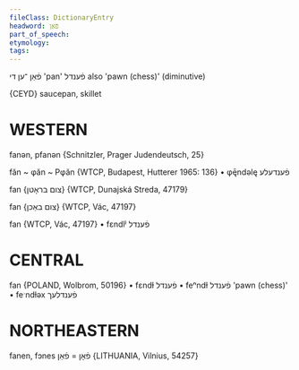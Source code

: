 ```yaml
---
fileClass: DictionaryEntry
headword: פֿאַן
part_of_speech: 
etymology: 
tags: 
---
```

פֿאַן
־ען
די
'pan'
פֿענדל
also 'pawn (chess)' (diminutive)

{CEYD}
saucepan, skillet

WESTERN
========

fanən, pfanən {Schnitzler, Prager Judendeutsch, 25}

făn ~ φăn ~ Pφăn {WTCP, Budapest, Hutterer 1965: 136}
	•	φę̄ndəlę פֿענדעלע

fan {צום בראָטן} {WTCP, Dunajská Streda, 47179}

fan {צום באַכן} {WTCP, Vác, 47197}

fan {WTCP, Vác, 47197}
	•	fɛndlʲ פֿענדל

CENTRAL
========

fan {POLAND, Wolbrom, 50196}
	•	fɛndɫ פֿענדל
	•	feⁿndɫ פֿענדל 'pawn (chess)'
	•	feˑndɫəx פֿענדלעך

NORTHEASTERN
==============

fanen, fɔnes פֿאָן = פֿאַן {LITHUANIA, Vilnius, 54257}
